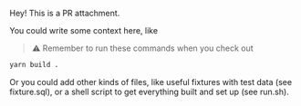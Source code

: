 Hey! This is a PR attachment.

You could write some context here, like
> ⚠️ Remember to run these commands when you check out
```bash
yarn build .
```

Or you could add other kinds of files, like useful fixtures with test data (see fixture.sql), or a shell script to get everything built and set up (see run.sh).
